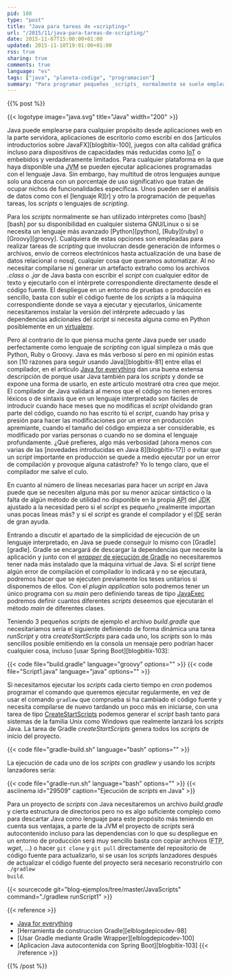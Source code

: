 ```yaml
---
pid: 108
type: "post"
title: "Java para tareas de «scripting»"
url: "/2015/11/java-para-tareas-de-scripting/"
date: 2015-11-07T15:00:00+01:00
updated: 2015-11-10T19:01:00+01:00
rss: true
sharing: true
comments: true
language: "es"
tags: ["java", "planeta-codigo", "programacion"]
summary: "Para programar pequeños _scripts_ normalmente se suele emplear el intérprete de comandos en GNU/Linux bash o si es algo complejo un lenguaje interpretado como Python, Ruby o Groovy. Pero no pienses que Java no puede ser empleado para tareas de _scripting_, en este artículo muestro que problemas presentan los lenguajes interpretados o dinámicos, que ventajas tiene usar Java y finalmente como usarlo con la misma sencillez que un lenguaje interpretado para el nicho funcional de los _scripts_."
---
```


{{% post %}}

{{< logotype image="java.svg" title="Java" width="200" >}}

Java puede emplearse para cualquier propósito desde aplicaciones web en la parte servidora, aplicaciones de escritorio como escribí en dos [artículos introductorios sobre JavaFX][blogbitix-100], juegos con alta calidad gráfica incluso para dispositivos de capacidades más reducidas como <abbr title="Internet of Things">IoT</abbr> o embebidos y verdaderamente limitados. Para cualquier plataforma en la que haya disponible una <abbr title="Java Virtual Machine">JVM</abbr> se pueden ejecutar aplicaciones programadas con el lenguaje Java. Sin embargo, hay multitud de otros lenguajes aunque solo una docena con un porcentaje de uso significativo que tratan de ocupar nichos de funcionalidades específicas. Unos pueden ser el análisis de datos como con el [lenguaje R][r] y otro la programación de pequeñas tareas, los _scripts_ o lenguajes de _scripting_.

Para los _scripts_ normalmente se han utilizado intérpretes como [bash][bash] por su disponibilidad en cualquier sistema GNU/Linux o si se necesita un lenguaje más avanzado [Python][python], [Ruby][ruby] o [Groovy][groovy]. Cualquiera de estas opciones son empleadas para realizar tareas de _scripting_ que involucran desde generación de informes o archivos, envío de correos electrónicos hasta actualización de una base de datos relacional o nosql, cualquier cosa que queramos automatizar. Al no necesitar compilarse ni generar un artefacto extraño como los archivos _.class_ o _.jar_ de Java basta con escribir el _script_ con cualquier editor de texto y ejecutarlo con el intérprete correspondiente directamente desde el código fuente. El despliegue en un entorno de pruebas o producción es sencillo, basta con subir el código fuente de los _scripts_ a la máquina correspondiente donde se vaya a ejecutar y ejecutarlos, únicamente necesitaremos instalar la versión del intérprete adecuado y las dependencias adicionales del _script_ si necesita alguna como en Python posiblemente en un [virtualenv](https://virtualenv.readthedocs.io/en/latest/).

Pero al contrario de lo que piensa mucha gente Java puede ser usado perfectamente como lenguaje de _scripting_ con igual simpleza o más que Python, Ruby o Groovy. Java es más verboso sí pero en mi opinión estas son [10 razones para seguir usando Java][blogbitix-81] entre ellas el compilador, en el artículo [Java for everything](https://www.teamten.com/lawrence/writings/java-for-everything.html) dan una buena extensa descripción de porque usar Java también para los _scripts_ y donde se expone una forma de usarlo, en este artículo mostraré otra creo que mejor. El compilador de Java validará al menos que el código no tienen errores léxicos o de sintaxis que en un lenguaje interpretado son fáciles de introducir cuando hace meses que no modificas el _script_ olvidando gran parte del código, cuando no has escrito tú el _script_, cuando hay prisa y presión para hacer las modificaciones por un error en producción apremiante, cuando el tamaño del código empieza a ser considerable, es modificado por varias personas o cuando no se domina el lenguaje profundamente. ¿Qué prefieres, algo más verbosidad (ahora menos con varias de las [novedades introducidas en Java 8][blogbitix-17]) o evitar que un _script_ importante en producción se quede a medio ejecutar por un error de compilación y provoque alguna catástrofe? Yo lo tengo claro, que el compilador me salve el culo.

En cuanto al número de líneas necesarias para hacer un _script_ en Java puede que se necesiten alguna más por su menor azúcar sintáctico o la falta de algún método de utilidad no disponible en la propia <abbr title="Application Programming Interface">API</abbr> del <abbr title="Java Development Kit">JDK</abbr> ajustado a la necesidad pero si el _script_ es pequeño ¿realmente importan unas pocas lineas más? y si el _script_ es grande el compilador y el <abbr title="Integrated Development Environment">IDE</abbr> serán de gran ayuda.

Entrando a discutir el apartado de la simplicidad de ejecución de un lenguaje interpretado, en Java se puede conseguir lo mismo con [Gradle][gradle]. Gradle se encargará de descargar la dependencias que necesite la aplicación y junto con el [_wrapper_ de ejecución de Gradle](https://docs.gradle.org/current/userguide/gradle_wrapper.html) no necesitaremos tener nada más instalado que la máquina virtual de Java. Si el _script_ tiene algún error de compilación el compilador lo indicará y no se ejecutará, podremos hacer que se ejecuten previamente los teses unitarios si disponemos de ellos. Con el _plugin_ _application_ solo podremos tener un único programa con su _main_ pero definiendo tareas de tipo [JavaExec](https://docs.gradle.org/current/dsl/org.gradle.api.tasks.JavaExec.html) podremos definir cuantos diferentes _scripts_ deseemos que ejecutarán el método _main_ de diferentes clases.

Teniendo 3 pequeños _scripts_ de ejemplo el archivo _build.gradle_ que necesitaríamos sería el siguiente definiendo de forma dinámica una tarea _runScript_ y otra _createStartScripts_ para cada uno, los _scripts_ son lo más sencillos posible emitiendo en la consola un mensaje pero podrían hacer cualquier cosa, incluso [usar Spring Boot][blogbitix-103]:

{{< code file="build.gradle" language="groovy" options="" >}}
{{< code file="Script1.java" language="java" options="" >}}

Si necesitamos ejecutar los _scripts_ cada cierto tiempo en _cron_ podemos programar el comando que queremos ejecutar regularmente, en vez de usar el comando <code>gradlew</code> que comprueba si ha cambiado el código fuente y necesita compilarse de nuevo tardando un poco más en iniciarse, con una tarea de tipo [CreateStartScripts](https://docs.gradle.org/current/dsl/org.gradle.jvm.application.tasks.CreateStartScripts.html) podemos generar el _script_ bash tanto para sistemas de la familia Unix como Windows que realmente lanzará los _scripts_ Java. La tarea de Gradle _createStartScripts_ genera todos los _scripts_ de inicio del proyecto.

{{< code file="gradle-build.sh" language="bash" options="" >}}

La ejecución de cada uno de los _scripts_ con _gradlew_ y usando los _scripts_ lanzadores sería:

{{< code file="gradle-run.sh" language="bash" options="" >}}
{{< asciinema id="29509"    caption="Ejecución de <i>scripts</i> en Java" >}}

Para un proyecto de _scripts_ con Java necesitaremos un archivo _build.gradle_ y cierta estructura de directorios pero no es algo suficiente complejo como para descartar Java como lenguaje para este propósito más teniendo en cuenta sus ventajas, a parte de la JVM el proyecto de _scripts_ será autocontenido incluso para las dependencias con lo que su despliegue en un entorno de producción será muy sencillo basta con copiar archivos (<abbr title="File Transfer Protocol">FTP</abbr>, _wget_, ...) o hacer <code>git clone</code> y <code>git pull</code> directamente del repositorio de código fuente para actualizarlo, si se usan los _scripts_ lanzadores después de actualizar el código fuente del proyecto será necesario reconstruirlo con <code>./gradlew build</code>.

{{< sourcecode git="blog-ejemplos/tree/master/JavaScripts" command="./gradlew runScript1" >}}

{{< reference >}}
* [Java for everything](http://www.teamten.com/lawrence/writings/java-for-everything.html)
* [Herramienta de construccion Gradle][elblogdepicodev-98]
* [Usar Gradle mediante Gradle Wrapper][elblogdepicodev-100]
* [Aplicacion Java autocontenida con Spring Boot][blogbitix-103]
{{< /reference >}}

{{% /post %}}

